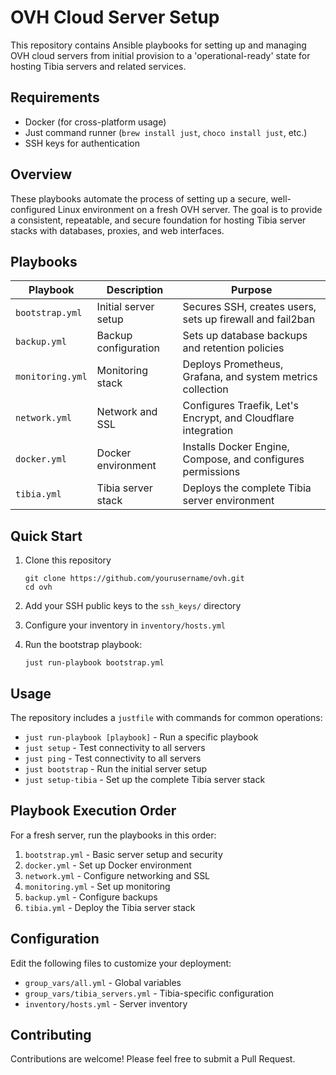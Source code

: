 # OVH Cloud Server Setup

This repository contains Ansible playbooks for setting up and managing OVH cloud servers from initial provision to a 'operational-ready' state for hosting Tibia servers and related services.

## Requirements

- Docker (for cross-platform usage)
- Just command runner (`brew install just`, `choco install just`, etc.)
- SSH keys for authentication


## Overview

These playbooks automate the process of setting up a secure, well-configured Linux environment on a fresh OVH server. The goal is to provide a consistent, repeatable, and secure foundation for hosting Tibia server stacks with databases, proxies, and web interfaces.

## Playbooks

| Playbook | Description | Purpose |
|----------|-------------|---------|
| `bootstrap.yml` | Initial server setup | Secures SSH, creates users, sets up firewall and fail2ban |
| `backup.yml` | Backup configuration | Sets up database backups and retention policies |
| `monitoring.yml` | Monitoring stack | Deploys Prometheus, Grafana, and system metrics collection |
| `network.yml` | Network and SSL | Configures Traefik, Let's Encrypt, and Cloudflare integration |
| `docker.yml` | Docker environment | Installs Docker Engine, Compose, and configures permissions |
| `tibia.yml` | Tibia server stack | Deploys the complete Tibia server environment |

## Quick Start

1. Clone this repository
   ```
   git clone https://github.com/yourusername/ovh.git
   cd ovh
   ```

2. Add your SSH public keys to the `ssh_keys/` directory

3. Configure your inventory in `inventory/hosts.yml`

4. Run the bootstrap playbook:
   ```
   just run-playbook bootstrap.yml
   ```

## Usage

The repository includes a `justfile` with commands for common operations:

- `just run-playbook [playbook]` - Run a specific playbook
- `just setup` - Test connectivity to all servers
- `just ping` - Test connectivity to all servers
- `just bootstrap` - Run the initial server setup
- `just setup-tibia` - Set up the complete Tibia server stack

## Playbook Execution Order

For a fresh server, run the playbooks in this order:

1. `bootstrap.yml` - Basic server setup and security
2. `docker.yml` - Set up Docker environment
3. `network.yml` - Configure networking and SSL
4. `monitoring.yml` - Set up monitoring
5. `backup.yml` - Configure backups
6. `tibia.yml` - Deploy the Tibia server stack

## Configuration

Edit the following files to customize your deployment:

- `group_vars/all.yml` - Global variables
- `group_vars/tibia_servers.yml` - Tibia-specific configuration
- `inventory/hosts.yml` - Server inventory

## Contributing

Contributions are welcome! Please feel free to submit a Pull Request.

